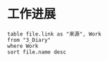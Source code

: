 # 工作进展

```dataview
table file.link as "来源", Work
from "3_Diary"
where Work
sort file.name desc
```

